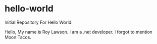 # hello-world
Initial Repository For Hello World

Hello,
My name is Roy Lawson. I am a .net developer. I forgot to mention Moon Tacos.
